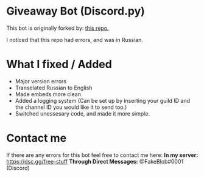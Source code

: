# Giveaway Bot (Discord.py)
This bot is originally forked by: <a href="https://github.com/helish88/giveaway">this repo.</a>

I noticed that this repo had errors, and was in Russian.

# What I fixed / Added
- Major version errors
- Transelated Russian to English
- Made embeds more clean
- Added a logging system (Can be set up by inserting your guild ID and the channel ID you would like it to send too.)
- Switched unessesary code, and made it more simple.

# Contact me
If there are any errors for this bot feel free to contact me here:
**In my server:** https://dsc.gg/free-stuff
**Through Direct Messages:** @FakeBlob#0001 (Discord)
